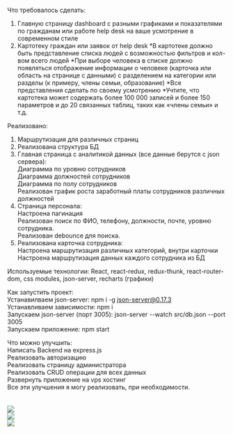 Что требовалось сделать:
1. Главную страницу dashboard с разными графиками и показателями по гражданам или работе help desk на ваше усмотрение в современном стиле
2. Картотеку граждан или заявок от help desk
*В картотеке должно быть представление списка людей с возможностью фильтров и кол-вом всего людей
*При выборе человека в списке должно появляться отображение информации о человеке (карточка или область на странице с данными) с разделением на категории или разделы (к примеру, члены семьи, образование)
*Все представления сделать по своему усмотрению
*Учтите, что картотека может содержать более 100 000 записей и более 150 параметров и до 20 связанных таблиц, таких как «члены семьи» и т.д.


Реализовано:
1) Маршрутизация для различных страниц
2) Реализована структура БД
3) Главная страница с аналитикой данных (все данные берутся с json сервера): <br />
   Диаграмма по уровню сотрудников <br />
   Диаграмма должностей сотрудников <br />
   Диаграмма по полу сотрудников <br />
   Реализован график роста заработный платы сотрудников различных должностей <br />
5) Страница персонала: <br />
	Настроена пагинация <br />
	Реализован поиск по ФИО, телефону, должности, почте, уровню сотрудника. <br />
 	Реализован debounce для поиска. <br />
6) Реализована карточка сотрудника: <br />
   	Настроена маршрутизация различных категорий, внутри карточки <br />
   	Настроена маршрутизация данных каждого сотрудника из БД <br />

Используемые технологии:
   React, react-redux, redux-thunk, react-router-dom, css modules, json-server, recharts (графики)

Как запустить проект: <br />
	   	Устанавилваем json-server: npm i -g json-server@0.17.3 <br />
	 	Устанавливаем зависимости: npm i <br />
	   	Запускаем json-server (порт 3005): json-server --watch src/db.json --port 3005 <br />
	   	Запускаем приложение: npm start <br />
  
Что можно улучшить: <br />
		Написать Backend на express.js <br />
  		Реализовать авторизацию <br />
  		Реализовать страницу администратора <br />
   		Реализовать CRUD операции для всех данных <br />
   	 	Развернуть приложение на vps хостинг <br />
   		Все эти улучшения я могу реализовать, при необходимости. <br />
	<br />
	<br />
	<img src="https://iimg.su/s/30/wNLPEUedoLsoX3PoAH3A0jVKimojUde93z4nGNH3.png"  /> 
	<br />
 	<img src="https://iimg.su/s/30/fyWj3GQSEAo38gZFh1z88YIyByfFT4m4IEk61nev.png"  /> 
 	<br />
 	<img src="https://iimg.su/s/30/W1YvsidHF6xbGy5mls2aF8v4CNmRYSttHJgeEoqZ.png"  /> 
	
